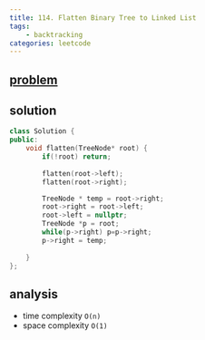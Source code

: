 ```yaml
---
title: 114. Flatten Binary Tree to Linked List
tags:  
    - backtracking
categories: leetcode
---
```




## [problem](https://leetcode.com/problems/flatten-binary-tree-to-linked-list/)

## solution
```c++
class Solution {
public:
    void flatten(TreeNode* root) {
        if(!root) return;
    
        flatten(root->left);
        flatten(root->right);

        TreeNode * temp = root->right;
        root->right = root->left;
        root->left = nullptr;
        TreeNode *p = root;
        while(p->right) p=p->right;
        p->right = temp;
    
    }
};

```
## analysis
- time complexity `O(n)`
- space complexity `O(1)`